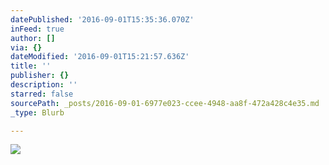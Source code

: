 ```yaml
---
datePublished: '2016-09-01T15:35:36.070Z'
inFeed: true
author: []
via: {}
dateModified: '2016-09-01T15:21:57.636Z'
title: ''
publisher: {}
description: ''
starred: false
sourcePath: _posts/2016-09-01-6977e023-ccee-4948-aa8f-472a428c4e35.md
_type: Blurb

---
```

![](https://the-grid-user-content.s3-us-west-2.amazonaws.com/cee73937-7c48-4d8b-bef5-cb1f47c9854f.jpg)